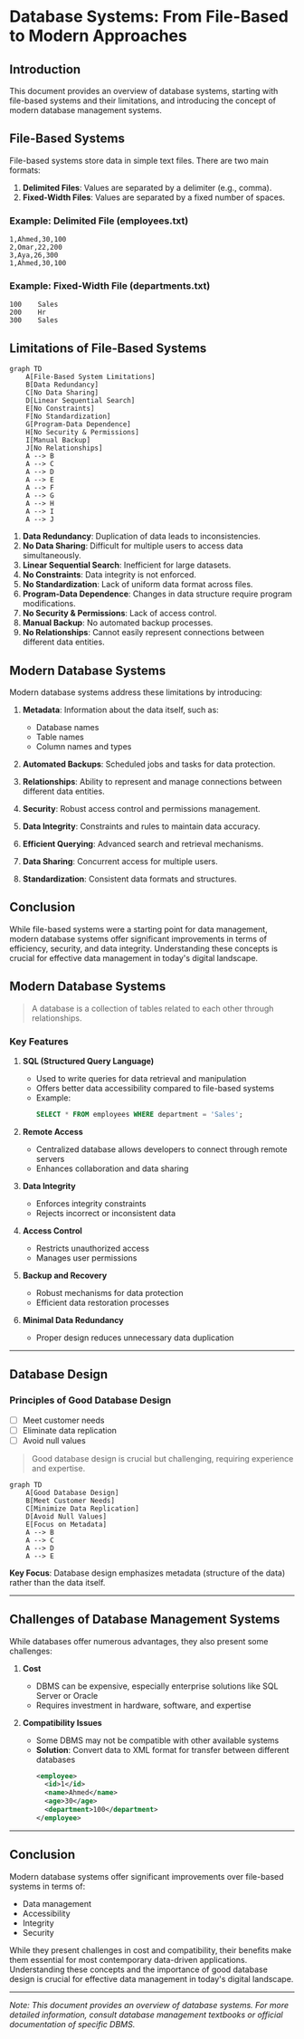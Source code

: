 # Database Systems: From File-Based to Modern Approaches

## Introduction
This document provides an overview of database systems, starting with file-based systems and their limitations, and introducing the concept of modern database management systems.

## File-Based Systems

File-based systems store data in simple text files. There are two main formats:

1. **Delimited Files**: Values are separated by a delimiter (e.g., comma).
2. **Fixed-Width Files**: Values are separated by a fixed number of spaces.

### Example: Delimited File (employees.txt)
```
1,Ahmed,30,100
2,Omar,22,200
3,Aya,26,300
1,Ahmed,30,100
```

### Example: Fixed-Width File (departments.txt)
```
100    Sales
200    Hr
300    Sales
```

## Limitations of File-Based Systems

```mermaid
graph TD
    A[File-Based System Limitations]
    B[Data Redundancy]
    C[No Data Sharing]
    D[Linear Sequential Search]
    E[No Constraints]
    F[No Standardization]
    G[Program-Data Dependence]
    H[No Security & Permissions]
    I[Manual Backup]
    J[No Relationships]
    A --> B
    A --> C
    A --> D
    A --> E
    A --> F
    A --> G
    A --> H
    A --> I
    A --> J
```

1. **Data Redundancy**: Duplication of data leads to inconsistencies.
2. **No Data Sharing**: Difficult for multiple users to access data simultaneously.
3. **Linear Sequential Search**: Inefficient for large datasets.
4. **No Constraints**: Data integrity is not enforced.
5. **No Standardization**: Lack of uniform data format across files.
6. **Program-Data Dependence**: Changes in data structure require program modifications.
7. **No Security & Permissions**: Lack of access control.
8. **Manual Backup**: No automated backup processes.
9. **No Relationships**: Cannot easily represent connections between different data entities.

## Modern Database Systems

Modern database systems address these limitations by introducing:

1. **Metadata**: Information about the data itself, such as:
   - Database names
   - Table names
   - Column names and types

2. **Automated Backups**: Scheduled jobs and tasks for data protection.

3. **Relationships**: Ability to represent and manage connections between different data entities.

4. **Security**: Robust access control and permissions management.

5. **Data Integrity**: Constraints and rules to maintain data accuracy.

6. **Efficient Querying**: Advanced search and retrieval mechanisms.

7. **Data Sharing**: Concurrent access for multiple users.

8. **Standardization**: Consistent data formats and structures.

## Conclusion

While file-based systems were a starting point for data management, modern database systems offer significant improvements in terms of efficiency, security, and data integrity. Understanding these concepts is crucial for effective data management in today's digital landscape.



## Modern Database Systems

> A database is a collection of tables related to each other through relationships.

### Key Features

1. **SQL (Structured Query Language)**
   - Used to write queries for data retrieval and manipulation
   - Offers better data accessibility compared to file-based systems
   - Example:
     ```sql
     SELECT * FROM employees WHERE department = 'Sales';
     ```

2. **Remote Access**
   - Centralized database allows developers to connect through remote servers
   - Enhances collaboration and data sharing

3. **Data Integrity**
   - Enforces integrity constraints
   - Rejects incorrect or inconsistent data

4. **Access Control**
   - Restricts unauthorized access
   - Manages user permissions

5. **Backup and Recovery**
   - Robust mechanisms for data protection
   - Efficient data restoration processes

6. **Minimal Data Redundancy**
   - Proper design reduces unnecessary data duplication

---

## Database Design

### Principles of Good Database Design

- [ ] Meet customer needs
- [ ] Eliminate data replication
- [ ] Avoid null values

> Good database design is crucial but challenging, requiring experience and expertise.

```mermaid
graph TD
    A[Good Database Design]
    B[Meet Customer Needs]
    C[Minimize Data Replication]
    D[Avoid Null Values]
    E[Focus on Metadata]
    A --> B
    A --> C
    A --> D
    A --> E
```

**Key Focus**: Database design emphasizes metadata (structure of the data) rather than the data itself.

---

## Challenges of Database Management Systems

While databases offer numerous advantages, they also present some challenges:

1. **Cost**
   - DBMS can be expensive, especially enterprise solutions like SQL Server or Oracle
   - Requires investment in hardware, software, and expertise

2. **Compatibility Issues**
   - Some DBMS may not be compatible with other available systems
   - **Solution**: Convert data to XML format for transfer between different databases
     ```xml
     <employee>
       <id>1</id>
       <name>Ahmed</name>
       <age>30</age>
       <department>100</department>
     </employee>
     ```

---

## Conclusion

Modern database systems offer significant improvements over file-based systems in terms of:
- Data management
- Accessibility
- Integrity
- Security

While they present challenges in cost and compatibility, their benefits make them essential for most contemporary data-driven applications. Understanding these concepts and the importance of good database design is crucial for effective data management in today's digital landscape.

---

*Note: This document provides an overview of database systems. For more detailed information, consult database management textbooks or official documentation of specific DBMS.*
